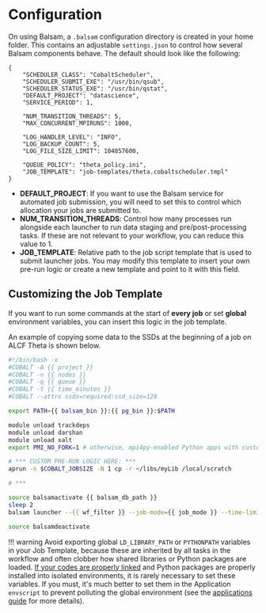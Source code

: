 Configuration
=============

On using Balsam, a `.balsam` configuration directory is
created in your home folder. This contains an adjustable
`settings.json` to control how several Balsam components
behave. The default should look like the following:

```{.javascript}
{
    "SCHEDULER_CLASS": "CobaltScheduler",
    "SCHEDULER_SUBMIT_EXE": "/usr/bin/qsub",
    "SCHEDULER_STATUS_EXE": "/usr/bin/qstat",
    "DEFAULT_PROJECT": "datascience",
    "SERVICE_PERIOD": 1,

    "NUM_TRANSITION_THREADS": 5,
    "MAX_CONCURRENT_MPIRUNS": 1000,

    "LOG_HANDLER_LEVEL": "INFO",
    "LOG_BACKUP_COUNT": 5,
    "LOG_FILE_SIZE_LIMIT": 104857600,

    "QUEUE_POLICY": "theta_policy.ini",
    "JOB_TEMPLATE": "job-templates/theta.cobaltscheduler.tmpl"
}
```

-   **DEFAULT\_PROJECT**: If you want to use the Balsam service for
    automated job submission, you will need to set this to control which
    allocation your jobs are submitted to.
-   **NUM\_TRANSITION\_THREADS**: Control how many processes run
    alongside each launcher to run data staging and pre/post-processing
    tasks. If these are not relevant to your workflow, you can reduce
    this value to 1.
-   **JOB\_TEMPLATE**: Relative path to the job script template that is
    used to submit launcher jobs. You may modify this template to insert
    your own pre-run logic or create a new template and point to it with
    this field.

Customizing the Job Template
----------------------------

If you want to run some commands at the start of **every job** or set
**global** environment variables, you can insert this logic in the job
template.

An example of copying some data to the SSDs at the beginning of a job
on ALCF Theta is shown below.

```.bash
#!/bin/bash -x
#COBALT -A {{ project }}
#COBALT -n {{ nodes }}
#COBALT -q {{ queue }}
#COBALT -t {{ time_minutes }}
#COBALT --attrs ssds=required:ssd_size=128

export PATH={{ balsam_bin }}:{{ pg_bin }}:$PATH

module unload trackdeps
module unload darshan
module unload xalt
export PMI_NO_FORK=1 # otherwise, mpi4py-enabled Python apps with custom signal handlers do not respond to sigterm

# *** CUSTOM PRE-RUN LOGIC HERE: ***
aprun -n $COBALT_JOBSIZE -N 1 cp -r ~/libs/myLib /local/scratch  

# ***

source balsamactivate {{ balsam_db_path }}
sleep 2
balsam launcher --{{ wf_filter }} --job-mode={{ job_mode }} --time-limit-minutes={{ time_minutes-2 }}

source balsamdeactivate
```

!!! warning
    Avoid exporting global `LD_LIBRARY_PATH` or
    `PYTHONPATH` variables in your Job Template, because these
    are inherited by all tasks in the workflow and often clobber how shared
    libraries or Python packages are loaded. [If your codes
    are properly linked](http://xahlee.info/UnixResource_dir/_/ldpath.html)
    and Python packages are properly installed into isolated environments,
    it is rarely necessary to set these variables. If you must, it's much
    better to set them in the Application `envscript` to prevent
    polluting the global environment (see the [applications guide](app.md) for more details).